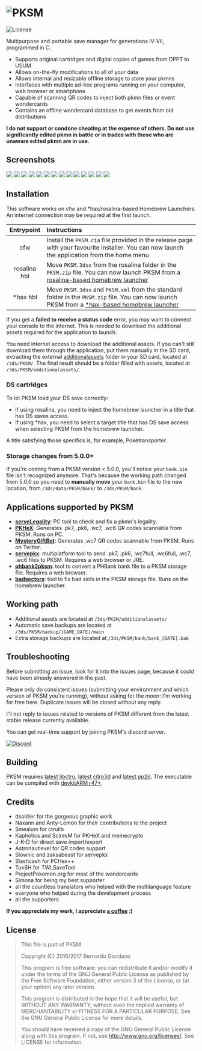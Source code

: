 ![PKSM](https://raw.githubusercontent.com/BernardoGiordano/PKSM/master/assets/banner.png)
=====
![License](https://img.shields.io/badge/License-GPLv3-blue.svg)

Multipurpose and portable save manager for generations IV-VII, programmed in C.

* Supports original cartridges and digital copies of games from DPPT to USUM
* Allows on-the-fly modifications to all of your data
* Allows internal and resizable offline storage to store your pkmns
* Interfaces with multiple ad-hoc programs running on your computer, web browser or smartphone
* Capable of scanning QR codes to inject both pkmn files or event wondercards
* Contains an offline wondercard database to get events from old distributions

**I do not support or condone cheating at the expense of others. Do not use significantly edited pkmn in battle or in trades with those who are unaware edited pkmn are in use.**

## Screenshots

![](https://i.imgur.com/Rj3OwBZ.png) ![](https://i.imgur.com/Nl5z9Yx.png)
![](https://i.imgur.com/2Vt1dYE.png) ![](https://i.imgur.com/2Vt1dYE.png)
![](https://i.imgur.com/a355RYx.png) ![](https://i.imgur.com/EyTwxIc.png)
![](https://i.imgur.com/i3dLv54.png) ![](https://i.imgur.com/Oyr5zsF.png)
![](https://i.imgur.com/e9I6UoK.png) ![](https://i.imgur.com/8yYEfnX.png)
![](https://i.imgur.com/qVz2vba.png) ![](https://i.imgur.com/Wg1m4Ws.png)
![](https://i.imgur.com/8bPKwNe.png) ![](https://i.imgur.com/OdjkZwG.png)

## Installation

This software works on cfw and *hax/rosalina-based Homebrew Launchers. An internet connection may be required at the first launch.

| Entrypoint | Instructions |
| :--------: | :----------- |
| cfw | Install the `PKSM.cia` file provided in the release page with your favourite installer. You can now launch the application from the home menu |
| rosalina hbl | Move `PKSM.3dsx` from the rosalina folder in the `PKSM.zip` file. You can now launch PKSM from a [rosalina-based homebrew launcher](https://github.com/fincs/new-hbmenu) |
| *hax hbl | Move `PKSM.3dsx` and `PKSM.xml` from the standard folder in the `PKSM.zip` file. You can now launch PKSM from a [*hax-based homebrew launcher](https://smealum.github.io/ninjhax2/starter.zip) |

If you get a **failed to receive a status code** error, you may want to connect your console to the internet. This is needed to download the additional assets required for the application to launch. 

You need internet access to download the additional assets. If you can't still download them through the application, put them manually in the SD card, extracting the external [additionalassets](https://github.com/dsoldier/PKResources/releases/download/final/additionalassets.zip) folder in your SD card, located at `/3ds/PKSM/`. The final result should be a folder filled with assets, located at `/3ds/PKSM/additionalassets/`.

### DS cartridges

To let PKSM load your DS save correctly:

* If using rosalina, you need to inject the homebrew launcher in a title that has DS saves access.
* If using *hax, you need to select a target title that has DS save access when selecting PKSM from the homebrew launcher.

A title satisfying those specifics is, for example, Pokétransporter.

### Storage changes from 5.0.0+

If you're coming from a PKSM version < 5.0.0, you'll notice your `bank.bin` file isn't recognized anymore. That's because the working path changed from 5.0.0 so you need to **manually move** your `bank.bin` file to the new location, from `/3ds/data/PKSM/bank/` to `/3ds/PKSM/bank`. 

## Applications supported by PKSM

* **[serveLegality](https://github.com/BernardoGiordano/PKSM-Tools)**: PC tool to check and fix a pkmn's legality.
* **[PKHeX](https://github.com/kwsch/PKHeX)**: Generates .pk7, .pk6, .wc7, .wc6 QR codes scannable from PKSM. Runs on PC.
* **[MysteryGiftBot](https://twitter.com/mysterygiftbot)**: Generates .wc7 QR codes scannable from PKSM. Runs on Twitter.
* **[servepkx](https://github.com/BernardoGiordano/PKSM-Tools)**: multiplatform tool to send .pk7, .pk6, .wc7full, .wc6full, .wc7, .wc6 files to PKSM. Requires a web browser or JRE.
* **[phbank2pksm](https://github.com/BernardoGiordano/PKSM-Tools)**: tool to convert a PHBank bank file to a PKSM storage file. Requires a web browser.
* **[badsectors](https://github.com/BernardoGiordano/PKSM-Tools)**: tool to fix bad slots in the PKSM storage file. Runs on the homebrew launcher.

## Working path

* Additional assets are located at `/3ds/PKSM/additionalassets/`
* Automatic save backups are located at `/3ds/PKSM/backup/[GAME_DATE]/main`
* Extra storage backups are located at `/3ds/PKSM/bank/bank_[DATE].bak`

## Troubleshooting

Before submitting an issue, look for it into the issues page, because it could have been already answered in the past.

Please only do consistent issues (submitting your environment and which version of PKSM you're running), without asking for the moon: I'm working for free here. Duplicate issues will be closed without any reply.

I'll not reply to issues related to versions of PKSM different from the latest stable release currently available.

You can get real-time support by joining PKSM's discord server.

[![Discord](https://discordapp.com/api/guilds/278222834633801728/widget.png?style=banner3&time-)](https://discord.gg/bGKEyfY)

## Building

PKSM requires [latest libctru](https://github.com/smealum/ctrulib), [latest citro3d](https://github.com/fincs/citro3d) and [latest pp2d](https://github.com/BernardoGiordano/PKSM/tree/master/source/pp2d). The executable can be compiled with [devkitARM r47+](https://sourceforge.net/projects/devkitpro/).
 
## Credits

* dsoldier for the gorgeous graphic work
* Naxann and Anty-Lemon for their contributions to the project
* Smealum for ctrulib
* Kaphotics and SciresM for PKHeX and memecrypto
* J-K-D for direct save import/export
* Astronautlevel for QR codes support
* Slownic and zaksabeast for servepkx
* Slashcash for PCHex++
* TuxSH for TWLSaveTool
* ProjectPokemon.org for most of the wondercards
* Simona for being my best supporter
* all the countless translators who helped with the multilanguage feature
* everyone who helped during the development process
* all the supporters

**If you appreciate my work, I appreciate [a coffee](https://www.patreon.com/bernardogiordano) :)** 

## License

> This file is part of PKSM
> 
> Copyright (C) 2016/2017 Bernardo Giordano
>
>    This program is free software: you can redistribute it and/or modify
>    it under the terms of the GNU General Public License as published by
>    the Free Software Foundation, either version 3 of the License, or
>    (at your option) any later version.
>
>    This program is distributed in the hope that it will be useful,
>    but WITHOUT ANY WARRANTY; without even the implied warranty of
>    MERCHANTABILITY or FITNESS FOR A PARTICULAR PURPOSE.  See the
>    GNU General Public License for more details.
>
>    You should have received a copy of the GNU General Public License
>    along with this program.  If not, see <http://www.gnu.org/licenses/>.
>    See LICENSE for information.